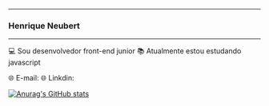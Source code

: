 _____________________________________________
### Henrique Neubert
_____________________________________________

  💻 Sou desenvolvedor front-end junior
  📚 Atualmente estou estudando javascript
  
  🌐 E-mail:
  🌐 Linkdin:
  
  [![Anurag's GitHub stats](https://github-readme-stats.vercel.app/api?henriqueneubert=anuraghazra)](https://github.com/anuraghazra/github-readme-stats)







